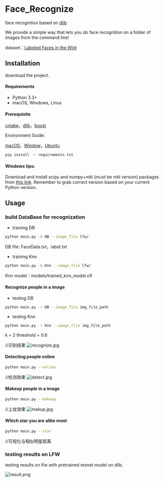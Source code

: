 # Face_Recognize
face recognition based on [dlib](http://dlib.net)

We provide a simple way that lets you do face recognition on a folder of images from the command line!

dataset：[Labeled Faces in the Wild](http://vis-www.cs.umass.edu/lfw/)

## Installation

download the project.

#### Requirements

  * Python 3.3+
  * macOS, Windows, Linux

#### Prerequisite

[cmake](https://cmake.org/download/)，[dlib](http://dlib.net)，[boost](http://www.boost.org/users/download/)

Environment Guide:

[macOS](https://blog.csdn.net/gaoyueace/article/details/79198023)，[Window](https://blog.csdn.net/qq_35044509/article/details/78882316)，[Ubuntu](https://www.cnblogs.com/darkknightzh/p/5652791.html)

```bash
pip install -r requirements.txt
```

#### Windows tips:

Download and install scipy and numpy+mkl (must be mkl version) packages from [this link](https://www.lfd.uci.edu/~gohlke/pythonlibs/). Remember to grab correct version based on your current Python version.

## Usage

### bulid DataBase for recognization

* training DB
```bash
python main.py -b DB --image_file lfw/
```
DB file: FaceData.txt，label.txt

* training Knn
```bash
python main.py -b Knn --image_file lfw/
```
Knn model：models/trained_knn_model.clf

#### Recognize people in a image

* testing DB
```bash
python main.py -r DB --image_file img_file_path
```

* testing Knn
```bash
python main.py -r Knn --image_file img_file_path
```
k = 2
threshold = 0.6

//识别结果
![recognize.jpg]()

#### Detecting people online
```bash
python main.py --online
```
//检测效果
![detect.jpg]()

#### Makeup people in a image
```bash
python main.py --makeup
```
//上妆效果
![makup.jpg]()

#### Which star you are alike most
```bash
python main.py --star
```

//可视化与相似明星距离


### testing results on LFW

testing results on lfw with pretrained resnet model on dlib.

![result.png](https://i.loli.net/2018/12/24/5c205099632f2.png)


